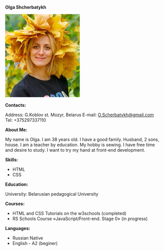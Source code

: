**Olga Shcherbatykh**

![photo](https://raw.githubusercontent.com/oscherbatykh/rss2/gh-pages/2020-10-10-16-45-54.jpg)

**Contacts:**

Address: G.Koblov st. Mozyr, Belarus
E-mail: O.Scherbatykh@gmail.com
Tel: +375297337110

**About Me:**

My name is Olga. I am 38 years old. I have a good family. Husband, 2 sons, house.
I am a teacher by education. My hobby is sewing. I have free time and desire to study.
I want to try my hand at front-end development.

**Skills:**

-   HTML
-   CSS

**Education:**

University: Belarusian pedagogical University

**Courses:**

-   HTML and CSS Tutorials on the w3schools (completed)
-   RS Schools Course «JavaScript/Front-end. Stage 0» (in progress)

**Languages:**

-   Russian Native
-   English - A2 (beginer)
